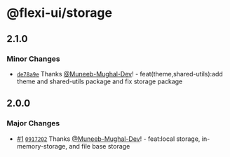 # @flexi-ui/storage

## 2.1.0

### Minor Changes

- [`de78a9e`](https://github.com/flexi-ui/flexi-ui/commit/de78a9e88d7c1790fbd1a9c01ea0193708acfece) Thanks [@Muneeb-Mughal-Dev](https://github.com/Muneeb-Mughal-Dev)! - feat(theme,shared-utils):add theme and shared-utils package and fix storage package

## 2.0.0

### Major Changes

- [#1](https://github.com/flexi-ui/flexi-ui/pull/1) [`0917202`](https://github.com/flexi-ui/flexi-ui/commit/09172023dc6167de15e2df734cc7689aab6cc765) Thanks [@Muneeb-Mughal-Dev](https://github.com/Muneeb-Mughal-Dev)! - feat:local storage, in-memory-storage, and file base storage
